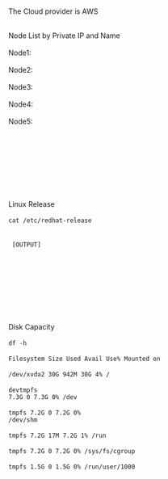 <br>The Cloud provider is AWS</br>

<br>Node List by Private IP and Name  </br>
<br>Node1:  </br>
<br>Node2:  </br>
<br>Node3:  </br>
<br>Node4:  </br>
<br>Node5:  </br>

<br></br>
<br></br>
<br></br>

<br>Linux Release  </br>
<br><code>cat /etc/redhat-release  </code></br>
<br><code> [OUTPUT]  </code></br>


<br></br>
<br></br>
<br></br>

<br>Disk Capacity</br>
<br><code>df -h  </code></br>
<br><code>Filesystem      Size  Used Avail Use% Mounted on</code></br>
<br><code>/dev/xvda2       30G  942M   30G   4% /</code></br>
<br><code>devtmpfs        7.3G     0  7.3G   0% /dev</code></br>
<br><code>tmpfs           7.2G     0  7.2G   0% /dev/shm</code></br>
<br><code>tmpfs           7.2G   17M  7.2G   1% /run</code></br>
<br><code>tmpfs           7.2G     0  7.2G   0% /sys/fs/cgroup</code></br>
<br><code>tmpfs           1.5G     0  1.5G   0% /run/user/1000</code></br>
<br></br>


